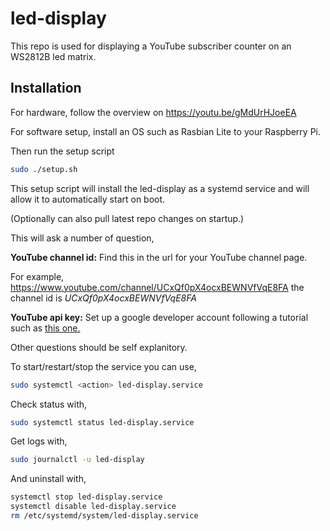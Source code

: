 # led-display

This repo is used for displaying a YouTube subscriber counter on an WS2812B led matrix.

## Installation

For hardware, follow the overview on <a href=CoastTimesDayOff>https://youtu.be/gMdUrHJoeEA</a>

For software setup, install an OS such as Rasbian Lite to your Raspberry Pi.

Then run the setup script

```bash
sudo ./setup.sh
```

This setup script will install the led-display as a systemd service and will allow it to automatically start on boot.

(Optionally can also pull latest repo changes on startup.)

This will ask a number of question,

<b>YouTube channel id:</b> Find this in the url for your YouTube channel page.

For example, https://www.youtube.com/channel/UCxQf0pX4ocxBEWNVfVqE8FA the channel id is <i>UCxQf0pX4ocxBEWNVfVqE8FA</i>

<b>YouTube api key:</b> Set up a google developer account
following a tutorial such as <a href=https://blog.hubspot.com/website/how-to-get-youtube-api-key>this one.</a>

Other questions should be self explanitory.

To start/restart/stop the service you can use,

```bash
sudo systemctl <action> led-display.service
```

Check status with,

```bash
sudo systemctl status led-display.service
```

Get logs with,

```bash
sudo journalctl -u led-display
```

And uninstall with,

```bash
systemctl stop led-display.service
systemctl disable led-display.service
rm /etc/systemd/system/led-display.service
```
